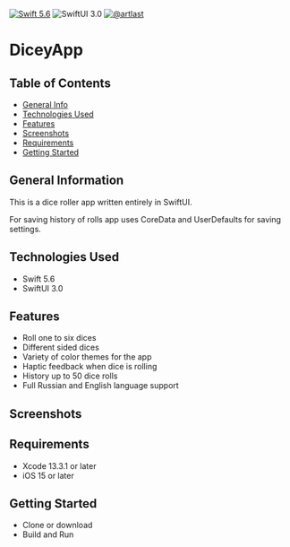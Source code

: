 [![Swift 5.6](https://img.shields.io/badge/Swift-5.6-red)](https://swift.org/download/)
![SwiftUI 3.0](https://img.shields.io/badge/SwiftUI-3.0-red)
[![@artlast](https://img.shields.io/badge/telegram-%40artlast-blue)](https://t.me/artlast)

# DiceyApp


## Table of Contents
* [General Info](#general-information)
* [Technologies Used](#technologies-used)
* [Features](#features)
* [Screenshots](#screenshots)
* [Requirements](#requirements)
* [Getting Started](#getting-started)

## General Information
This is a dice roller app written entirely in SwiftUI. 

For saving history of rolls app uses CoreData and UserDefaults for saving settings. 

## Technologies Used
* Swift 5.6
* SwiftUI 3.0

## Features
* Roll one to six dices
* Different sided dices
* Variety of color themes for the app
* Haptic feedback when dice is rolling
* History up to 50 dice rolls
* Full Russian and English language support

## Screenshots


## Requirements
* Xcode 13.3.1 or later
* iOS 15 or later

## Getting Started
* Clone or download
* Build and Run
